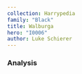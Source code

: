 ```yaml
---
collection: Harrypedia
family: "Black"
title: Walburga
hero: "I0006"
author: Luke Schierer
---
```



### Analysis


